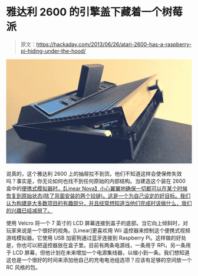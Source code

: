 # 雅达利 2600 的引擎盖下藏着一个树莓派

> 原文：<https://hackaday.com/2013/06/26/atari-2600-has-a-raspberry-pi-hiding-under-the-hood/>

![raspberry-pi-2600](img/5699ad7e8918594574de07af24d100fc.png)

说真的，这个雅达利 2600 上的抽屉拉不到货。他们不知道这样会使保修失效吗？事实是，你无论如何也找不到任何原始的内部结构。当建造这个装在 2600 盒中的[便携式模拟器时，【Linear Nova】小心翼翼地确保一切都可以在某个时候恢复到原始状态(除了背面安装的两个铰链)。这是一个为自己设定的好目标。我们认为构建是大多数项目的有趣部分，并且经常想知道当他们完成时该做什么，我们的兴趣已经减弱了。](http://www.raspberrypi.org/phpBB3/viewtopic.php?f=78&t=47957)

使用 Velcro 将一个 7 英寸的 LCD 屏幕连接到盖子的底部。当它向上倾斜时，对玩家来说是一个很好的视角。[Linear]更喜欢用 Wii 遥控器来控制这个便携式视频游戏模拟器。它使用 USB 加密狗通过蓝牙连接到 Raspberry Pi。这样做的好处是，你也可以把遥控器放在盒子里。目前有两条电源线，一条用于 RPi，另一条用于 LCD 屏幕，但他计划在未来增加一个电源集线器，以缩小到一条。我们想知道这也是一个很好的时间来添加他自己的充电电池组选项？应该有足够的空间放一个 RC 风格的包。